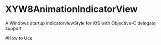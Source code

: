 # XYW8AnimationIndicatorView
A Windows startup  indicatorviewStyle for iOS with Objective-C delegate support


#How to Use
```

```